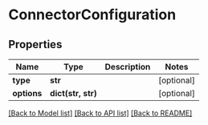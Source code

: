 # ConnectorConfiguration

## Properties
Name | Type | Description | Notes
------------ | ------------- | ------------- | -------------
**type** | **str** |  | [optional] 
**options** | **dict(str, str)** |  | [optional] 

[[Back to Model list]](../README.md#documentation-for-models) [[Back to API list]](../README.md#documentation-for-api-endpoints) [[Back to README]](../README.md)


